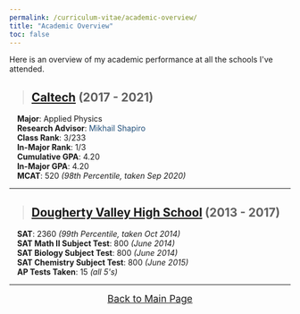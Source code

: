 ```yaml
---
permalink: /curriculum-vitae/academic-overview/
title: "Academic Overview"
toc: false
---
```


Here is an overview of my academic performance at all the schools I've attended.

> ## [Caltech](https://www.caltech.edu/) (2017 - 2021)

<div class="box shadow">
	<div class="circle"></div>
	<span style="display:inline-block; width: 10px;"></span>
	<b>Major</b>: Applied Physics
</div>
<div class="box shadow">
	<div class="circle"></div>
	<span style="display:inline-block; width: 10px;"></span>
	<b>Research Advisor</b>: <a href="https://cce.caltech.edu/people/mikhail-g-shapiro" style="text-decoration: none; color: rgb(31, 78, 121)">Mikhail Shapiro</a>
</div>
<div class="box shadow">
	<div class="circle"></div>
	<span style="display:inline-block; width: 10px;"></span>
	<b>Class Rank</b>: 3/233
</div>
<div class="box shadow">
	<div class="circle"></div>
	<span style="display:inline-block; width: 10px;"></span>
	<b>In-Major Rank</b>: 1/3
</div>
<div class="box shadow">
	<div class="circle"></div>
	<span style="display:inline-block; width: 10px;"></span>
	<b>Cumulative GPA</b>: 4.20
</div>
<div class="box shadow">
	<div class="circle"></div>
	<span style="display:inline-block; width: 10px;"></span>
	<b>In-Major GPA</b>: 4.20
</div>
<div class="box shadow">
	<div class="circle"></div>
	<span style="display:inline-block; width: 10px;"></span>
	<b>MCAT</b>: 520 <em>(98th Percentile, taken Sep 2020)</em>
</div>

<hr>

> ## [Dougherty Valley High School](https://www.dvhigh.net/) (2013 - 2017)

<div class="box shadow">
	<div class="circle"></div>
	<span style="display:inline-block; width: 10px;"></span>
	<b>SAT</b>: 2360 <em>(99th Percentile, taken Oct 2014)</em>
</div>
<div class="box shadow">
	<div class="circle"></div>
	<span style="display:inline-block; width: 10px;"></span>
	<b>SAT Math II Subject Test</b>: 800 <em>(June 2014)</em>
</div>
<div class="box shadow">
	<div class="circle"></div>
	<span style="display:inline-block; width: 10px;"></span>
	<b>SAT Biology Subject Test</b>: 800 <em>(June 2014)</em>
</div>
<div class="box shadow">
	<div class="circle"></div>
	<span style="display:inline-block; width: 10px;"></span>
	<b>SAT Chemistry Subject Test</b>: 800 <em>(June 2015)</em>
</div>
<div class="box shadow">
	<div class="circle"></div>
	<span style="display:inline-block; width: 10px;"></span>
	<b>AP Tests Taken</b>: 15 <em>(all 5's)</em>
</div>

<hr>

<div style="text-align: center;"><a href="/curriculum-vitae/" class="btn btn--info" style="font-size:13pt">     Back to Main Page     </a></div>